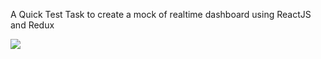 A Quick Test Task to create a mock of realtime dashboard using ReactJS and Redux

<img src="//image.thum.io/get/https://react-test-task-002.web.app/" />
